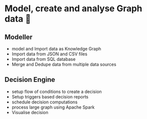 # Model, create and analyse Graph data 🍿

<!-- ![invana-architecture-invana-platform](https://user-images.githubusercontent.com/4606947/210744563-d0a714db-1246-4b3b-a7bf-1c2b73118e9d.jpg) -->



## Modeller
- model and Import data as Knowledge Graph
- Import data from JSON and CSV files
- Import data from SQL database
- Merge and Dedupe data from multiple data sources

## Decision Engine
- setup flow of conditions to create a decision
- Setup triggers based decision reports
- schedule decision computations 
- process large graph using Apache Spark
- Visualise decision 



<!--

**Here are some ideas to get you started:**

🙋‍♀️ A short introduction - what is your organization all about?
🌈 Contribution guidelines - how can the community get involved?
👩‍💻 Useful resources - where can the community find your docs? Is there anything else the community should know?
🍿 Fun facts - what does your team eat for breakfast?
🧙 Remember, you can do mighty things with the power of [Markdown](https://docs.github.com/github/writing-on-github/getting-started-with-writing-and-formatting-on-github/basic-writing-and-formatting-syntax)
-->
